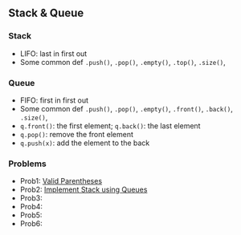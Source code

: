 ## Stack & Queue 

### Stack
- LIFO: last in first out
- Some common def `.push()`, `.pop()`, `.empty()`, `.top()`, `.size()`, 

### Queue
- FIFO: first in first out 
- Some common def `.push()`, `.pop()`, `.empty()`, `.front()`, `.back()`, `.size()`, 
- `q.front()`: the first element; `q.back()`: the last element
- `q.pop()`: remove the front element
- `q.push(x)`: add the element to the back

### Problems
- Prob1: [Valid Parentheses](https://leetcode.com/submissions/detail/1666998112/)
- Prob2: [Implement Stack using Queues](https://leetcode.com/submissions/detail/1668523928/)
- Prob3: 
- Prob4:
- Prob5: 
- Prob6: 